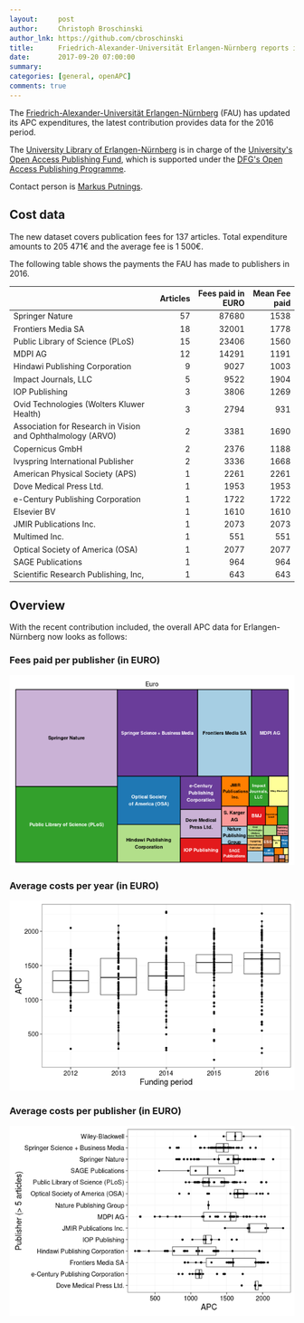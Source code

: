 ```yaml
---
layout:     post
author:     Christoph Broschinski
author_lnk: https://github.com/cbroschinski
title:      Friedrich-Alexander-Universität Erlangen-Nürnberg reports its 2016 APC expenditures
date:       2017-09-20 07:00:00
summary:    
categories: [general, openAPC]
comments: true
---
```





The [Friedrich-Alexander-Universität Erlangen-Nürnberg](https://www.fau.de/) (FAU) has updated its APC expenditures, the latest contribution provides data for the 2016 period.

The [University Library of Erlangen-Nürnberg](http://www.ub.fau.de/index-en.shtml) is in charge of the [University's Open Access Publishing Fund](https://ub.fau.de/en/writing-publishing/open-access/funding-requirements/), which is supported under the [DFG's Open Access Publishing Programme](http://www.dfg.de/en/research_funding/programmes/infrastructure/lis/funding_opportunities/open_access/).

Contact person is [Markus Putnings](mailto:markus.putnings@fau.de).

## Cost data



The new dataset covers publication fees for 137 articles. Total expenditure amounts to 205 471€ and the average fee is 1 500€.

The following table shows the payments the FAU has made to publishers in 2016.


|                                                            | Articles| Fees paid in EURO| Mean Fee paid|
|:-----------------------------------------------------------|--------:|-----------------:|-------------:|
|Springer Nature                                             |       57|             87680|          1538|
|Frontiers Media SA                                          |       18|             32001|          1778|
|Public Library of Science (PLoS)                            |       15|             23406|          1560|
|MDPI AG                                                     |       12|             14291|          1191|
|Hindawi Publishing Corporation                              |        9|              9027|          1003|
|Impact Journals, LLC                                        |        5|              9522|          1904|
|IOP Publishing                                              |        3|              3806|          1269|
|Ovid Technologies (Wolters Kluwer Health)                   |        3|              2794|           931|
|Association for Research in Vision and Ophthalmology (ARVO) |        2|              3381|          1690|
|Copernicus GmbH                                             |        2|              2376|          1188|
|Ivyspring International Publisher                           |        2|              3336|          1668|
|American Physical Society (APS)                             |        1|              2261|          2261|
|Dove Medical Press Ltd.                                     |        1|              1953|          1953|
|e-Century Publishing Corporation                            |        1|              1722|          1722|
|Elsevier BV                                                 |        1|              1610|          1610|
|JMIR Publications Inc.                                      |        1|              2073|          2073|
|Multimed Inc.                                               |        1|               551|           551|
|Optical Society of America (OSA)                            |        1|              2077|          2077|
|SAGE Publications                                           |        1|               964|           964|
|Scientific Research Publishing, Inc,                        |        1|               643|           643|

## Overview

With the recent contribution included, the overall APC data for Erlangen-Nürnberg now looks as follows:

### Fees paid per publisher (in EURO)

![plot of chunk tree_fau_2017_09_20_full](/figure/tree_fau_2017_09_20_full-1.png)

###  Average costs per year (in EURO)

![plot of chunk box_fau_2017_09_20_year_full](/figure/box_fau_2017_09_20_year_full-1.png)

###  Average costs per publisher (in EURO)

![plot of chunk box_fau_2017_09_20_publisher_full](/figure/box_fau_2017_09_20_publisher_full-1.png)
